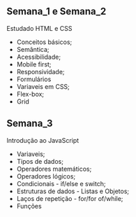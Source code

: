 ## Semana_1 e Semana_2

Estudado HTML e CSS

- Conceitos básicos;
- Semântica;
- Acessibilidade;
- Mobile first;
- Responsividade;
- Formulários
- Variaveis em CSS;
- Flex-box;
- Grid

## Semana_3

Introdução ao JavaScript

- Variaveis;
- Tipos de dados;
- Operadores matemáticos;
- Operadores lógicos;
- Condicionais - if/else e switch;
- Estruturas de dados - Listas e Objetos;
- Laços de repetição - for/for of/while;
- Funções
